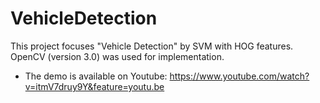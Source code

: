 # VehicleDetection
This project focuses "Vehicle Detection" by SVM with HOG features. OpenCV (version 3.0) was used for implementation. 
- The demo is available on Youtube: https://www.youtube.com/watch?v=itmV7druy9Y&feature=youtu.be
